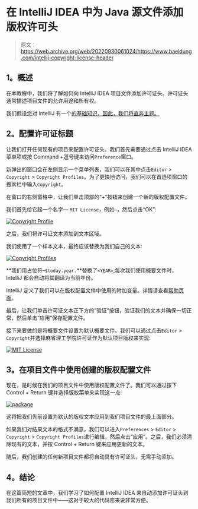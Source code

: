# 在 IntelliJ IDEA 中为 Java 源文件添加版权许可头

> 原文：<https://web.archive.org/web/20220930061024/https://www.baeldung.com/intellij-copyright-license-header>

## 1。概述

在本教程中，我们将了解如何向 IntelliJ IDEA 项目文件添加许可证头。许可证头通常描述项目文件的允许用途和所有权。

我们假设您对 IntelliJ 有一个[的基础知识，因此，我们将直奔主题。](/web/20220812130612/https://www.baeldung.com/intellij-basics)

## 2。配置许可证标题

让我们打开任何现有的项目来配置许可证头。我们首先需要通过点击 IntelliJ IDEA 菜单项或按 Command +逗号键来访问`Preference`窗口。

新弹出的窗口会在左侧显示一个菜单列表，我们可以在其中点击`Editor` > `Copyright` > `Copyright Profiles`。为了更快地访问，我们可以在首选项窗口的搜索栏中输入`Copyright`。

在窗口的右侧窗格中，让我们单击顶部的“+”按钮来创建一个新的版权配置文件。

我们首先给它起一个名字— `MIT License`，例如`—`，然后点击“OK”:

[![Copyright Profile](img/30618bd29d1ddb8eadd8df0136705b3b.png)](/web/20220812130612/https://www.baeldung.com/wp-content/uploads/2019/03/Screenshot-2019-03-03-at-6.43.52-PM.png)

之后，我们将许可证文本添加到文本区域。

我们使用了一个样本文本，最终应该替换为我们自己的文本:

[![Copyright Profiles](img/e5b95538537bf5667a5bd3127189fed6.png)](/web/20220812130612/https://www.baeldung.com/wp-content/uploads/2019/03/Screenshot-2019-03-03-at-7.00.58-PM.png)

**我们用占位符–`$today.year.`**替换了`<YEAR>`,每次我们使用概要文件时，IntelliJ 都会自动将其翻译为当前年份。

IntelliJ 定义了我们可以在版权配置文件中使用的附加变量。详情请查看[帮助页面](https://web.archive.org/web/20220812130612/https://www.jetbrains.com/help/idea/copyright-profiles.html)。

最后，让我们单击许可证文本正下方的“验证”按钮，验证我们的文本并确保一切正常，然后单击“应用”保存配置文件。

接下来要做的是将概要文件设置为默认概要文件。我们可以通过点击`Editor` > `Copyright`并选择麻省理工学院许可证作为默认项目版权来实现:

[![MIT License](img/76ebfb4cd9b10384a6fffd77d153b525.png)](/web/20220812130612/https://www.baeldung.com/wp-content/uploads/2019/03/Screenshot-2019-03-03-at-7.12.23-PM.png)

## 3。在项目文件中使用创建的版权配置文件

现在，是时候在我们的项目文件中使用版权配置文件了。我们可以通过按下 Control + Return 键并选择版权菜单来实现这一点:

[![package](img/fcc860ccd8676d86adf769886d03b974.png)](/web/20220812130612/https://www.baeldung.com/wp-content/uploads/2019/03/Screenshot-2019-03-04-at-7.28.52-AM.png)

这将把我们先前设置为默认的版权文本应用到我们项目文件的最上面部分。

如果我们对结果文本的格式不满意，我们可以进入`Preferences` > `Editor` > `Copyright` > `Copyright Profiles`进行编辑，然后点击“应用”。之后，我们必须清除现有的文本，并按 Control + Return 键来应用更新的文本。

随后，我们创建的任何新项目文件都将自动具有许可证头，无需手动添加。

## 4。结论

在这篇简短的文章中，我们学习了如何配置 IntelliJ IDEA 来自动添加许可证头到我们所有的项目文件中——这对于较大的代码库来说非常方便。